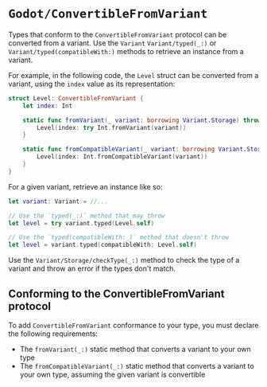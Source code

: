 # ``Godot/ConvertibleFromVariant``

Types that conform to the `ConvertibleFromVariant` protocol can be converted from a variant.
Use the `Variant` ``Variant/typed(_:)`` or ``Variant/typed(compatibleWith:)`` methods to retrieve an instance from a variant.

For example, in the following code, the `Level` struct can be converted from a variant, using the `index` value as its representation:

```swift
struct Level: ConvertibleFromVariant {
    let index: Int

    static func fromVariant(_ variant: borrowing Variant.Storage) throws -> Level {
        Level(index: try Int.fromVariant(variant))
    }

    static func fromCompatibleVariant(_ variant: borrowing Variant.Storage) -> Level {
        Level(index: Int.fromCompatibleVariant(variant))
    }
}
```

For a given variant, retrieve an instance like so:

```swift
let variant: Variant = //...

// Use the `typed(_:)` method that may throw
let level = try variant.typed(Level.self)

// Use the `typed(compatibleWith:_)` method that doesn't throw
let level = variant.typed(compatibleWith: Level.self)
```

Use the ``Variant/Storage/checkType(_:)`` method to check the type of a variant and throw an error if the types don't match.

## Conforming to the ConvertibleFromVariant protocol

To add `ConvertibleFromVariant` conformance to your type, you must declare the following requirements:
- The `fromVariant(_:)` static method that converts a variant to your own type
- The `fromCompatibleVariant(_:)` static method that converts a variant to your own type, assuming the given variant is convertible
